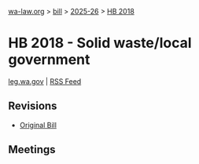[wa-law.org](/) > [bill](/bill/) > [2025-26](/bill/2025-26/) > [HB 2018](/bill/2025-26/hb/2018/)

# HB 2018 - Solid waste/local government
[leg.wa.gov](https://app.leg.wa.gov/billsummary?BillNumber=2018&Year=2025&Initiative=false) | [RSS Feed](./rss.xml)

## Revisions
* [Original Bill](1/)

## Meetings